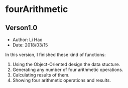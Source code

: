 # fourArithmetic
## Verson1.0
* Author: Li Hao
* Date: 2018/03/15  

In this version, I finished these kind of functions:</br>
1. Using the Object-Oriented design the data stucture.
2. Generating any number of four arithmetic operations.
3. Calculating results of them.
4. Showing four arithmetic operations and results.
